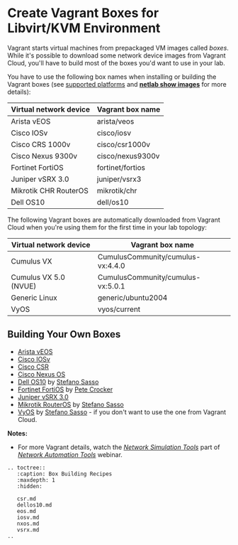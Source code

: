 # Create Vagrant Boxes for Libvirt/KVM Environment

Vagrant starts virtual machines from prepackaged VM images called *boxes*. While it's possible to download some network device images from Vagrant Cloud, you'll have to build most of the boxes you'd want to use in your lab.

You have to use the following box names when installing or building the Vagrant boxes (see [supported platforms](../platforms.md) and **[netlab show images](../netlab/show.md)** for more details):

| Virtual network device | Vagrant box name            |
| ---------------------- | --------------------------- |
| Arista vEOS            | arista/veos                 |
| Cisco IOSv             | cisco/iosv                  |
| Cisco CRS 1000v        | cisco/csr1000v              |
| Cisco Nexus 9300v      | cisco/nexus9300v            |
| Fortinet FortiOS       | fortinet/fortios            |
| Juniper vSRX 3.0       | juniper/vsrx3               |
| Mikrotik CHR RouterOS  | mikrotik/chr                |
| Dell OS10              | dell/os10                   |

The following Vagrant boxes are automatically downloaded from Vagrant Cloud when you're using them for the first time in your lab topology:

| Virtual network device | Vagrant box name   |
|------------------------|--------------------|
| Cumulus VX             | CumulusCommunity/cumulus-vx:4.4.0 |
| Cumulus VX 5.0 (NVUE)            | CumulusCommunity/cumulus-vx:5.0.1 |
| Generic Linux          | generic/ubuntu2004 |
| VyOS                   | vyos/current       |

## Building Your Own Boxes

* [Arista vEOS](eos.md)
* [Cisco IOSv](iosv.md)
* [Cisco CSR](csr.md)
* [Cisco Nexus OS](nxos.md)
* [Dell OS10](dellos10.md) by [Stefano Sasso](http://stefano.dscnet.org)
* [Fortinet FortiOS](https://blog.petecrocker.com/post/fortinet_vagrant_libvirt/) by [Pete Crocker](https://blog.petecrocker.com/about/)
* [Juniper vSRX 3.0](vsrx.md)
* [Mikrotik RouterOS](http://stefano.dscnet.org/a/mikrotik_vagrant/) by [Stefano Sasso](http://stefano.dscnet.org)
* [VyOS](https://github.com/ssasso/packer-vyos-vagrant) by [Stefano Sasso](http://stefano.dscnet.org) - if you don't want to use the one from Vagrant Cloud.

**Notes:**

* For more Vagrant details, watch the *[Network Simulation Tools](https://my.ipspace.net/bin/list?id=NetTools#SIMULATE)* part of *[Network Automation Tools](https://www.ipspace.net/Network_Automation_Tools)* webinar.

```{eval-rst}
.. toctree::
   :caption: Box Building Recipes
   :maxdepth: 1
   :hidden:

   csr.md
   dellos10.md
   eos.md
   iosv.md
   nxos.md
   vsrx.md
..
```
